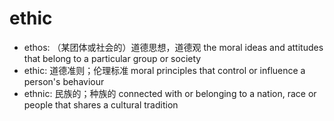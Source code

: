 # ethic

- ethos: （某团体或社会的）道德思想，道德观 the moral ideas and attitudes that belong to a particular group or society
- ethic: 道德准则；伦理标准 moral principles that control or influence a person's behaviour
- ethnic: 民族的；种族的 connected with or belonging to a nation, race or people that shares a cultural tradition
